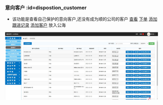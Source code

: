 ### 意向客户 :id=dispostion_customer <!-- {docsify-ignore} -->
* 该功能是查看自己保护的意向客户,还没有成为顺的公司的客户   [查看](otherfunction/customer_msg?id=check_customer)  [下单](otherfunction/order_msg?id=add_order)   [添加跟进记录](otherfunction/customer_msg?id=add_vis_msg)
[添加客户](otherfunction/customer_msg?id=up_customer)	 放入公海 

![logo](../order/img/disposition_cus01.jpg)
